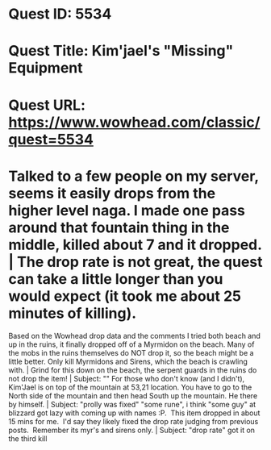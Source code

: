 # Quest ID: 5534
# Quest Title: Kim'jael's "Missing" Equipment
# Quest URL: https://www.wowhead.com/classic/quest=5534
# Talked to a few people on my server, seems it easily drops from the higher level naga. I made one pass around that fountain thing in the middle, killed about 7 and it dropped. | The drop rate is not great, the quest can take a little longer than you would expect (it took me about 25 minutes of killing).

Based on the Wowhead drop data and the comments I tried both beach and up in the ruins, it finally dropped off of a Myrmidon on the beach. Many of the mobs in the ruins themselves do NOT drop it, so the beach might be a little better. Only kill Myrmidons and Sirens, which the beach is crawling with. | Grind for this down on the beach, the serpent guards in the ruins do not drop the item! | Subject: "<Blank>"
For those who don't know (and I didn't), Kim'Jael is on top of the mountain at 53,21 location. You have to go to the North side of the mountain and then head South up the mountain. He there by himself. | Subject: "prolly was fixed"
"some rune", i think "some guy" at blizzard got lazy with coming up with names :P.  This item dropped in about 15 mins for me.  I'd say they likely fixed the drop rate judging from previous posts.  Remember its myr's and sirens only. | Subject: "drop rate"
got it on the third kill